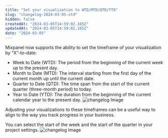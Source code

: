 ```yaml
---
title: "Set your visualization to WTD/MTD/QTD/YTD"
slug: "changelog-2024-03-05-xtd"
hidden: false
createdAt: "2024-03-05T14:59:02.165Z"
updatedAt: "2024-03-05T14:59:02.165Z"
date: "2024-03-05"
---
```

Mixpanel now supports the ability to set the timeframe of your visualization by “X”-to-date:

- Week to Date (WTD): The period from the beginning of the current week up to the present day.
- Month to Date (MTD): The interval starting from the first day of the current month up until the current date.
- Quarter to Date (QTD): The time span from the start of the current quarter (three-month period) to today.
- Year to Date (YTD): The duration from the beginning of the current calendar year to the present day.
![changelog Image](/changelog/xtd.png)

Adjusting your visualizations to these timeframes can be a useful way to align to the way you track progress in your business.  

You can select the start of the week and the start of the quarter in your project settings.
![changelog Image](/changelog/xtdsettings.png)
